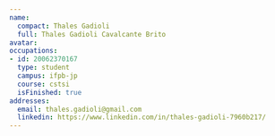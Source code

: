 ```yaml
---
name:
  compact: Thales Gadioli
  full: Thales Gadioli Cavalcante Brito
avatar:
occupations:
- id: 20062370167
  type: student
  campus: ifpb-jp
  course: cstsi
  isFinished: true
addresses:
  email: thales.gadioli@gmail.com
  linkedin: https://www.linkedin.com/in/thales-gadioli-7960b217/
---
```

